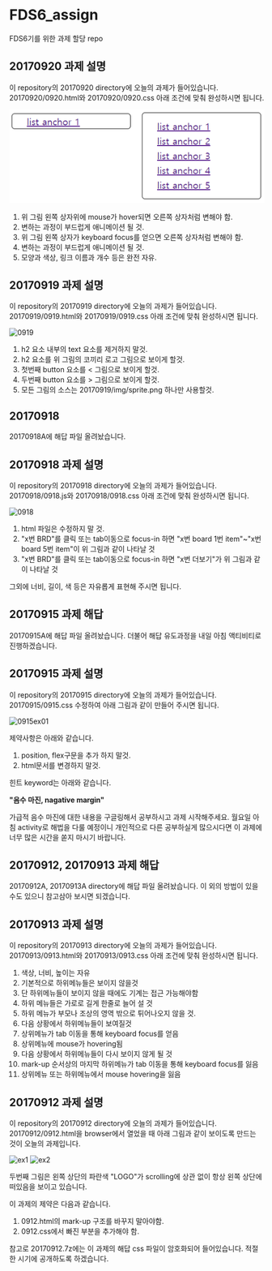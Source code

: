 # FDS6_assign
FDS6기를 위한 과제 할당 repo

## 20170920 과제 설명

이 repository의 20170920 directory에 오늘의 과제가 들어있습니다.
20170920/0920.html와 20170920/0920.css 아래 조건에 맞춰 완성하시면 됩니다.

![0920](img/20170920/result.png)

1. 위 그림 왼쪽 상자위에 mouse가 hover되면 오른쪽 상자처럼 변해야 함.
2. 변하는 과정이 부드럽게 애니메이션 될 것.
3. 위 그림 왼쪽 상자가 keyboard focus를 얻으면 오른쪽 상자처럼 변해야 함.
4. 변하는 과정이 부드럽게 애니메이션 될 것.
5. 모양과 색상, 링크 이름과 개수 등은 완전 자유.

## 20170919 과제 설명

이 repository의 20170919 directory에 오늘의 과제가 들어있습니다.
20170919/0919.html와 20170919/0919.css 아래 조건에 맞춰 완성하시면 됩니다.

![0919](img/20170919/result.png)

1. h2 요소 내부의 text 요소를 제거하지 말것.
2. h2 요소를 위 그림의 코끼리 로고 그림으로 보이게 할것.
3. 첫번째 button 요소를 < 그림으로 보이게 할것.
4. 두번째 button 요소를 > 그림으로 보이게 할것.
5. 모든 그림의 소스는 20170919/img/sprite.png 하나만 사용할것.

## 20170918

20170918A에 해답 파일 올려놨습니다.

## 20170918 과제 설명

이 repository의 20170918 directory에 오늘의 과제가 들어있습니다.
20170918/0918.js와 20170918/0918.css 아래 조건에 맞춰 완성하시면 됩니다.

![0918](img/20170918/result.png)

1. html 파일은 수정하지 말 것.
2. "x번 BRD"를 클릭 또는 tab이동으로 focus-in 하면 "x번 board 1번 item"~"x번 board 5번 item"이 위 그림과 같이 나타날 것
3. "x번 BRD"를 클릭 또는 tab이동으로 focus-in 하면 "x번 더보기"가 위 그림과 같이 나타날 것

그외에 너비, 길이, 색 등은 자유롭게 표현해 주시면 됩니다.

## 20170915 과제 해답

20170915A에 해답 파일 올려놨습니다.
더불어 해답 유도과정을 내일 아침 액티비티로 진행하겠습니다.

## 20170915 과제 설명

이 repository의 20170915 directory에 오늘의 과제가 들어있습니다.
20170915/0915.css 수정하여 아래 그림과 같이 만들어 주시면 됩니다.

![0915ex01](img/20170915/result.png)

제약사항은 아래와 같습니다.

1. position, flex구문을 추가 하지 말것.
2. html문서를 변경하지 말것.

힌트 keyword는 아래와 같습니다.

__**"음수 마진, nagative margin"**__

가급적 음수 마진에 대한 내용을 구글링해서 공부하시고 과제 시작해주세요.
월요일 아침 activity로 해법을 다룰 예정이니 개인적으로 다른 공부하실게 많으시다면 이 과제에 너무 많은 시간을 쏟지 마시기 바랍니다.

## 20170912, 20170913 과제 해답

20170912A, 20170913A directory에 해답 파일 올려놨습니다.
이 외의 방법이 있을 수도 있으니 참고삼아 보시면 되겠습니다.

## 20170913 과제 설명

이 repository의 20170913 directory에 오늘의 과제가 들어있습니다.
20170913/0913.html와 20170913/0913.css 아래 조건에 맞춰 완성하시면 됩니다.

1. 색상, 너비, 높이는 자유
2. 기본적으로 하위메뉴들은 보이지 않을것
3. 단 하위메뉴들이 보이지 않을 때에도 기계는 접근 가능해야함
4. 하위 메뉴들은 가로로 길게 한줄로 늘어 설 것
5. 하위 메뉴가 부모나 조상의 영역 밖으로 튀어나오지 않을 것.
6. 다음 상황에서 하위메뉴들이 보여질것
  1. 상위메뉴가 tab 이동을 통해 keyboard focus를 얻음
  2. 상위메뉴에 mouse가 hovering됨
7. 다음 상황에서 하위메뉴들이 다시 보이지 않게 될 것
  1. mark-up 순서상의 마지막 하위메뉴가 tab 이동을 통해 keyboard focus를 잃음
  2. 상위메뉴 또는 하위메뉴에서 mouse hovering을 잃음

## 20170912 과제 설명

이 repository의 20170912 directory에 오늘의 과제가 들어있습니다.
20170912/0912.html을 browser에서 열었을 때 아래 그림과 같이 보이도록 만드는 것이 오늘의 과제입니다.

![ex1](img/20170912/20170912_FDS6_assign_A01.PNG)
![ex2](img/20170912/20170912_FDS6_assign_A02.PNG)

두번째 그림은 왼쪽 상단의 파란색 "LOGO"가 scrolling에 상관 없이 항상 왼쪽 상단에 떠있음을 보이고 있습니다.

이 과제의 제약은 다음과 같습니다.

1. 0912.html의 mark-up 구조를 바꾸지 말아야함.
1. 0912.css에서 빠진 부분을 추가해야 함.

참고로 20170912.7z에는 이 과제의 해답 css 파일이 암호화되어 들어있습니다.
적절한 시기에 공개하도록 하겠습니다.